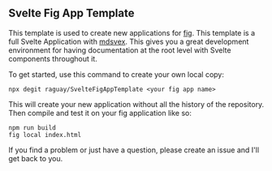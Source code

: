 ## Svelte Fig App Template

This template is used to create new applications for [fig](https://docs.withfig.com/). 
This template is a full Svelte Application with [mdsvex](https://mdsvex.com/). This 
gives you a great development environment for having documentation at the root level 
with Svelte components throughout it.

To get started, use this command to create your own local copy:

```
npx degit raguay/SvelteFigAppTemplate <your fig app name>
```

This will create your new application without all the history of the repository. Then 
compile and test it on your fig application like so:

```
npm run build
fig local index.html
```

If you find a problem or just have a question, please create an issue and I'll get back 
to you.


